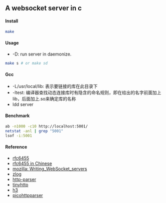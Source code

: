 ## A websocket server in c

#### Install

```bash
make
```

#### Usage

* -D: run server in daemonize.

```bash
make s # or make sd
```

#### Gcc

* -L/usr/local/lib: 表示要链接的库在此目录下
* -ltest: 编译器查找动态连接库时有隐含的命名规则，即在给出的名字前面加上lib，后面加上.so来确定库的名称
* ldd server

#### Benchmark

```bash
ab -n1000 -c10 http://localhost:5001/
netstat -anl | grep "5001"
lsof -i:5001
```

#### Reference

* [rfc6455](https://tools.ietf.org/html/rfc6455)
* [rfc6455 in Chinese](https://www.gitbook.com/book/chenjianlong/rfc-6455-websocket-protocol-in-chinese/details)
* [mozilla: Writing_WebSocket_servers](https://developer.mozilla.org/en-US/docs/Web/API/WebSockets_API/Writing_WebSocket_servers)
* [zlog](https://github.com/HardySimpson/zlog)
* [http-parser](https://github.com/nodejs/http-parser)
* [tinyhttp](https://github.com/mendsley/tinyhttp)
* [h3](https://github.com/c9s/h3)
* [picohttpparser](https://github.com/h2o/picohttpparser)
